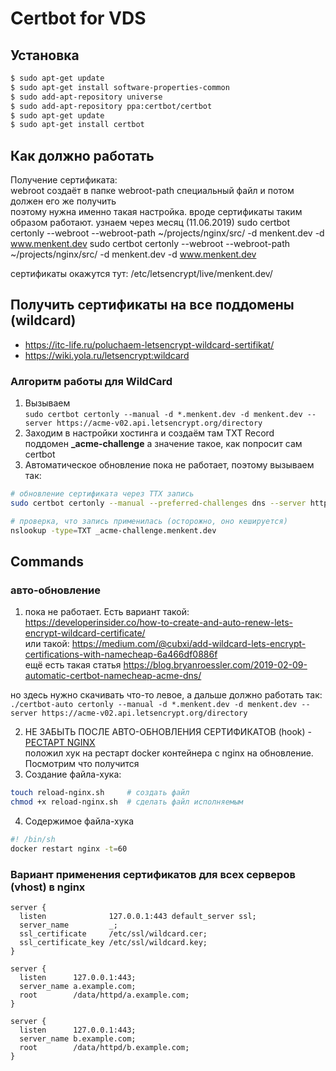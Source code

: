 # Certbot for VDS

## Установка
```bash
$ sudo apt-get update
$ sudo apt-get install software-properties-common
$ sudo add-apt-repository universe
$ sudo add-apt-repository ppa:certbot/certbot
$ sudo apt-get update
$ sudo apt-get install certbot 
```

## Как должно работать
Получение сертификата:  
webroot создаёт в папке webroot-path специальный файл и потом должен его же получить  
поэтому нужна именно такая настройка. вроде сертификаты таким образом работают. узнаем через месяц (11.06.2019)
sudo certbot certonly --webroot --webroot-path ~/projects/nginx/src/ -d menkent.dev -d www.menkent.dev 
sudo certbot certonly --webroot --webroot-path ~/projects/nginx/src/ -d menkent.dev -d www.menkent.dev 

сертификаты окажутся тут: /etc/letsencrypt/live/menkent.dev/


## Получить сертификаты на все поддомены (wildcard)
- https://itc-life.ru/poluchaem-letsencrypt-wildcard-sertifikat/
- https://wiki.yola.ru/letsencrypt:wildcard 



### Алгоритм работы для WildCard
1. Вызываем  
```sudo certbot certonly --manual -d *.menkent.dev -d menkent.dev --server https://acme-v02.api.letsencrypt.org/directory```
2. Заходим в настройки хостинга и создаём там TXT Record  
поддомен **_acme-challenge**   а значение такое, как попросит сам certbot
3. Автоматическое обновление пока не работает, поэтому вызываем так:  
```bash
# обновление сертификата через ТТХ запись
sudo certbot certonly --manual --preferred-challenges dns --server https://acme-v02.api.letsencrypt.org/directory -d *.menkent.dev -d menkent.dev

# проверка, что запись применилась (осторожно, оно кешируется)
nslookup -type=TXT _acme-challenge.menkent.dev
```



## Commands
### авто-обновление 
1. пока не работает. Есть вариант такой:  
https://developerinsider.co/how-to-create-and-auto-renew-lets-encrypt-wildcard-certificate/  
или такой:  https://medium.com/@cubxi/add-wildcard-lets-encrypt-certifications-with-namecheap-6a466df0886f  
ещё есть такая статья  https://blog.bryanroessler.com/2019-02-09-automatic-certbot-namecheap-acme-dns/  

но здесь нужно скачивать что-то левое, а дальше должно работать так:  
```./certbot-auto certonly --manual -d *.menkent.dev -d menkent.dev --server https://acme-v02.api.letsencrypt.org/directory```

2. НЕ ЗАБЫТЬ ПОСЛЕ АВТО-ОБНОВЛЕНИЯ СЕРТИФИКАТОВ (hook) - [РЕСТАРТ NGINX](https://www.guyrutenberg.com/2017/01/01/lets-encrypt-reload-nginx-after-renewing-certificates/)  
положил хук на рестарт docker контейнера с nginx на обновление. Посмотрим что получится
3. Создание файла-хука:   
```bash
touch reload-nginx.sh     # создать файл 
chmod +x reload-nginx.sh  # сделать файл исполняемым
```
4. Содержимое файла-хука
```bash
#! /bin/sh
docker restart nginx -t=60
```


### Вариант применения сертификатов для всех серверов (vhost) в nginx
```config
server {
  listen              127.0.0.1:443 default_server ssl;
  server_name         _;
  ssl_certificate     /etc/ssl/wildcard.cer;
  ssl_certificate_key /etc/ssl/wildcard.key;
}

server {
  listen      127.0.0.1:443;
  server_name a.example.com;
  root        /data/httpd/a.example.com;
}

server {
  listen      127.0.0.1:443;
  server_name b.example.com;
  root        /data/httpd/b.example.com;
}
```



